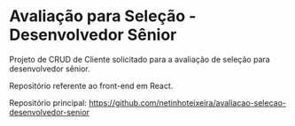 # Avaliação para Seleção - Desenvolvedor Sênior

Projeto de CRUD de Cliente solicitado para a avaliação de seleção para desenvolvedor sênior.

Repositório referente ao front-end em React.

Repositório principal: https://github.com/netinhoteixeira/avaliacao-selecao-desenvolvedor-senior
